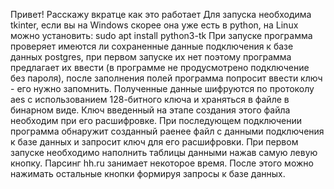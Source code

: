 Привет! Расскажу вкратце как это работает
Для запуска необходима tkinter, если вы на Windows скорее она уже есть в python, на Linux можно
установить: sudo apt install python3-tk
При запуске программа проверяет имеются ли сохраненные данные подключения к базе данных postgres,
при первом запуске их нет поэтому программа предлагает их ввести (в программе не продусмотрено 
подключение без пароля), после заполнения полей программа попросит ввести ключ - его нужно запомнить.
Полученные данные шифруются по протоколу aes с использованием 128-битного ключа и храняться в файле
в бинарном виде. Ключ введенный на этапе создания этого файла необходим при его расшифровке. При 
последующем подключении программа обнаружит созданный раенее файл с данными подключения к базе данных
и запросит ключ для его расшифровки.
При первом запуске необходимо наполнить таблицы данными нажав самую левую кнопку. Парсинг hh.ru занимает 
некоторое время. После этого можно нажимать остальные кнопки формируя запросы к базе данных.
